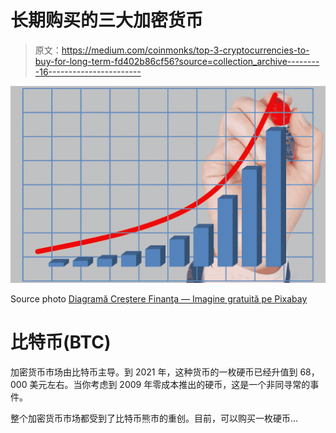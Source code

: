 # 长期购买的三大加密货币

> 原文：<https://medium.com/coinmonks/top-3-cryptocurrencies-to-buy-for-long-term-fd402b86cf56?source=collection_archive---------16----------------------->

![](img/bce78facb6c09edb6f7dee6391896300.png)

Source photo [Diagramă Creştere Finanţa — Imagine gratuită pe Pixabay](https://pixabay.com/ro/illustrations/diagram%c4%83-cre%c5%9ftere-finan%c5%a3a-grafic-1953616/)

# 比特币(BTC)

加密货币市场由比特币主导。到 2021 年，这种货币的一枚硬币已经升值到 68，000 美元左右。当你考虑到 2009 年零成本推出的硬币，这是一个非同寻常的事件。

整个加密货币市场都受到了比特币熊市的重创。目前，可以购买一枚硬币…